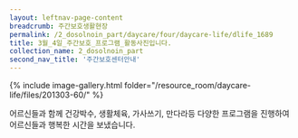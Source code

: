 ```yaml
--- 
layout: leftnav-page-content 
breadcrumb: 주간보호생활현장 
permalink: /2_dosolnoin_part/daycare/four/daycare-life/dlife_1689
title: 3월_4일_주간보호_프로그램_활동사진입니다.
collection_name: 2_dosolnoin_part
second_nav_title: '주간보호센터안내' 
---
```

{% include image-gallery.html folder="/resource_room/daycare-life/files/201303-60/" %}



어르신들과 함께 건강박수, 생활체육, 가사쓰기, 만다라등 다양한
프로그램을 진행하여 어르신들과 행복한 시간을 보냈습니다.